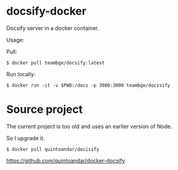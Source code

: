 # docsify-docker

Docsify server in a docker container.

Usage:

Pull:

```
$ docker pull teambge/docsify:latest
```

Run locally:

```
$ docker run -it -v $PWD:/docs -p 3000:3000 teambge/docisify
``` 

# Source project

The current project is too old and uses an earlier version of Node.

So I upgrade it.

```
$ docker pull quintoandar/docisify
```

https://github.com/quintoandar/docker-docsify
